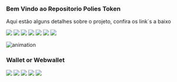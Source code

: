<h3>Bem Vindo ao Repositorio Polies Token </h3>
<p>Aqui estão alguns detalhes sobre o projeto, confira os link´s a baixo</p>

<!-- Link das Redes Sociais -->
<a href="https://www.youtube.com/channel/UC_-uuuZbY0AAt9CViNzvc-Q" target="_blank"><img src="https://img.icons8.com/nolan/64/youtube-music.png"/></a>
<a href="https://www.facebook" target="_blank"><img src="https://img.icons8.com/nolan/64/facebook-circled.png"/></a>
<a href="https://www.twitter" target="_blank"><img src="https://img.icons8.com/nolan/64/twitter-circled.png"/></a>
<a href="https://www.instagram" target="_blank"><img src="https://img.icons8.com/nolan/64/instagram-new.png"/></a>
<a href="https://www.gmail" target="_blank"><img src="https://img.icons8.com/nolan/64/filled-message.png"/></a>
<a href="https://www.discord" target="_blank"><img src="https://img.icons8.com/nolan/64/discord.png"/></a>
<a href="https://www.telegram" target="_blank"><img src="https://img.icons8.com/nolan/64/bbm-messenger.png"/></a>

![animation](https://cdn.dribbble.com/users/192882/screenshots/4659605/dribbble-animation.gif)



<h3>Wallet or Webwallet</h3>
<a href="https://www.android" target="_blank"><img src="https://img.icons8.com/nolan/64/android-os.png"/></a>
<a href="https://www.iphone" target="_blank"><img src="https://img.icons8.com/nolan/64/mac-os.png"/></a>
<a href="https://www.chrome" target="_blank"><img src="https://img.icons8.com/nolan/64/chrome.png"/></a>
<a href="https://www.brave" target="_blank"><img src="https://img.icons8.com/nolan/64/brave-web-browser.png"/></a>
<a href="https://www.safari" target="_blank"><img src="https://img.icons8.com/nolan/64/safari.png"/></a>


